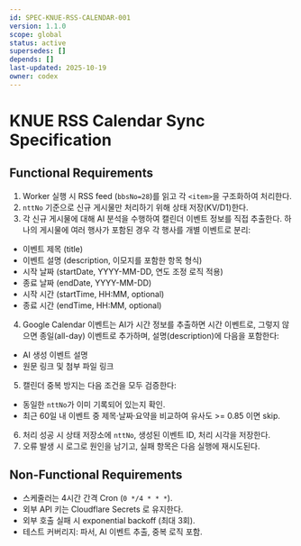 ```yaml
---
id: SPEC-KNUE-RSS-CALENDAR-001
version: 1.1.0
scope: global
status: active
supersedes: []
depends: []
last-updated: 2025-10-19
owner: codex
---
```


# KNUE RSS Calendar Sync Specification

## Functional Requirements
1. Worker 실행 시 RSS feed (`bbsNo=28`)를 읽고 각 `<item>`을 구조화하여 처리한다.
2. `nttNo` 기준으로 신규 게시물만 처리하기 위해 상태 저장(KV/D1)한다.
3. 각 신규 게시물에 대해 AI 분석을 수행하여 캘린더 이벤트 정보를 직접 추출한다. 하나의 게시물에 여러 행사가 포함된 경우 각 행사를 개별 이벤트로 분리:
- 이벤트 제목 (title)
- 이벤트 설명 (description, 이모지를 포함한 항목 형식)
- 시작 날짜 (startDate, YYYY-MM-DD, 연도 조정 로직 적용)
- 종료 날짜 (endDate, YYYY-MM-DD)
- 시작 시간 (startTime, HH:MM, optional)
- 종료 시간 (endTime, HH:MM, optional)
4. Google Calendar 이벤트는 AI가 시간 정보를 추출하면 시간 이벤트로, 그렇지 않으면 종일(all-day) 이벤트로 추가하며, 설명(description)에 다음을 포함한다:
- AI 생성 이벤트 설명
- 원문 링크 및 첨부 파일 링크
5. 캘린더 중복 방지는 다음 조건을 모두 검증한다:
- 동일한 `nttNo`가 이미 기록되어 있는지 확인.
- 최근 60일 내 이벤트 중 제목·날짜·요약을 비교하여 유사도 >= 0.85 이면 skip.
6. 처리 성공 시 상태 저장소에 `nttNo`, 생성된 이벤트 ID, 처리 시각을 저장한다.
7. 오류 발생 시 로그로 원인을 남기고, 실패 항목은 다음 실행에 재시도된다.

## Non-Functional Requirements
- 스케줄러는 4시간 간격 Cron (`0 */4 * * *`).
- 외부 API 키는 Cloudflare Secrets 로 유지한다.
- 외부 호출 실패 시 exponential backoff (최대 3회).
- 테스트 커버리지: 파서, AI 이벤트 추출, 중복 로직 포함.
